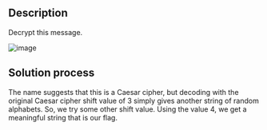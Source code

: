 ## Description
Decrypt this message.

![image](https://github.com/neonwuchang/don-t_set_up_flags/assets/103783716/48df178b-d7dd-4b54-a638-d35e048032dd)

## Solution process
The name suggests that this is a Caesar cipher, but decoding with the original Caesar cipher shift value of 3 
simply gives another string of random alphabets. So, we try some other shift value. Using the value 4, we get a
meaningful string that is our flag.
